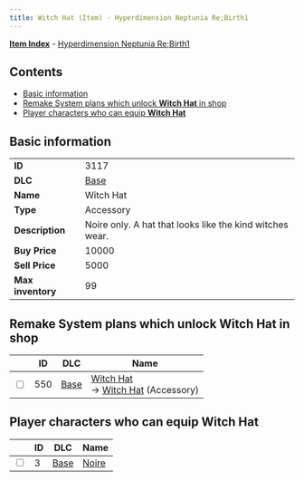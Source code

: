 ```yaml
---
title: Witch Hat (Item) - Hyperdimension Neptunia Re;Birth1
---
```


[**Item Index**](/neptunia/rb1/item/index.html) - [Hyperdimension Neptunia Re;Birth1](/neptunia/rb1)

## Contents

- [Basic information](#basic-information)
- [Remake System plans which unlock **Witch Hat** in shop](#remake-system-plans-which-unlock-witch-hat-in-shop)
- [Player characters who can equip **Witch Hat**](#player-characters-who-can-equip-witch-hat)

## Basic information

|   |   |
| -- | -- |
| **ID** | 3117 |
| **DLC** | [Base](/neptunia/rb1/dlc/1-base.html) |
| **Name** | Witch Hat |
| **Type** | Accessory |
| **Description** | Noire only. A hat that looks like the kind witches wear. |
| **Buy Price** | 10000 |
| **Sell Price** | 5000 |
| **Max inventory** | 99 |


## Remake System plans which unlock **Witch Hat** in shop

|    | ID | DLC | Name |
| -- | -- | --- | ---- |
| <input type="checkbox" id="rb1-remake-1-550" class="trackbox" /> | 550 | [Base](/neptunia/rb1/dlc/1-base.html) | [Witch Hat](/neptunia/rb1/remake/1-550-witch-hat.html)<br /> → [Witch Hat](/neptunia/rb1/item/1-3117-witch-hat.html) (Accessory) |


## Player characters who can equip **Witch Hat**

|    | ID | DLC | Name |
| -- | -- | --- | ---- |
| <input type="checkbox" id="rb1-player-1-3" class="trackbox" /> | 3 | [Base](/neptunia/rb1/dlc/1-base.html) | [Noire](/neptunia/rb1/player/1-3-noire.html) |

